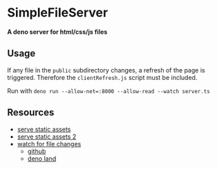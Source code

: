 # SimpleFileServer
**A deno server for html/css/js files**

## Usage
If any file in the `public` subdirectory changes, a refresh of the page is triggered.
Therefore the `clientRefresh.js` script must be included.

Run with `deno run --allow-net=:8000 --allow-read --watch server.ts`

## Resources
- [serve static assets](https://deno.com/deploy/docs/serve-static-assets)
- [serve static assets 2](https://medium.com/deno-the-complete-reference/a-beginners-guide-to-building-a-static-file-server-in-deno-a4d12745d233)
- [watch for file changes](https://dev.to/craigmorten/how-to-code-live-browser-refresh-in-deno-309o)
  - [github](https://github.com/cmorten/refresh)
  - [deno land](https://deno.land/x/refresh@1.0.0)
